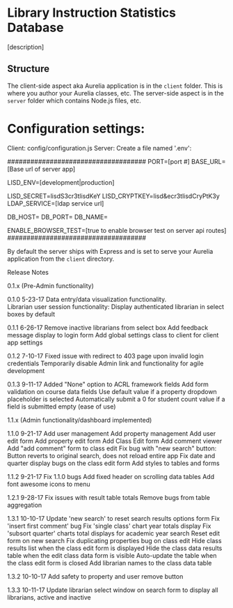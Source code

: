 # Library Instruction Statistics Database

[description]

## Structure
The client-side aspect aka Aurelia application is in the ``client`` folder. This is where you author your Aurelia classes, etc. The server-side aspect is in the ``server`` folder which contains Node.js files, etc. 

# Configuration settings:
Client: config/configuration.js
Server: Create a file named '.env':

####################################
PORT=[port #]
BASE_URL=[Base url of server app]

LISD_ENV=[development|production]

LISD_SECRET=lisdS3cr3tlisdKeY
LISD_CRYPTKEY=lisd&ecr3tlisdCryPtK3y
LDAP_SERVICE=[ldap service url]

DB_HOST=
DB_PORT=
DB_NAME=

ENABLE_BROWSER_TEST=[true to enable browser test on server api routes]
####################################

By default the server ships with Express and is set to serve your Aurelia application from the ``client`` directory.

Release Notes

0.1.x 				(Pre-Admin functionality)

0.1.0	5-23-17		Data entry/data visualization functionality.  
					Librarian user session functionality: Display authenticated librarian in select boxes by default

0.1.1	6-26-17		Remove inactive librarians from select box
					Add feedback message display to login form
					Add global settings class to client for client app settings

0.1.2	7-10-17		Fixed issue with redirect to 403 page upon invalid login credentials
					Temporarily disable Admin link and functionality for agile development

0.1.3	9-11-17		Added "None" option to ACRL framework fields
					Add form validation on course data fields
					Use default value if a property dropdown placeholder is selected
					Automatically submit a 0 for student count value if a field is submitted empty (ease of use)

1.1.x 				(Admin functionality/dashboard implemented)

1.1.0	9-21-17		Add user management
					Add property management
					Add user edit form
					Add property edit form
					Add Class Edit form
					Add comment viewer
					Add "add comment" form to class edit
					Fix bug with "new search" button: Button reverts to original search, does not reload entire app
					Fix date and quarter display bugs on the class edit form
					Add styles to tables and forms

1.1.2	9-21-17		Fix 1.1.0 bugs
					Add fixed header on scrolling data tables
					Add font awesome icons to menu

1.2.1	9-28-17		Fix issues with result table totals
					Remove bugs from table aggregation

1.3.1	10-10-17	Update 'new search' to reset search results options form
					Fix 'insert first comment' bug
					Fix 'single class' chart year totals display
					Fix 'subsort quarter' charts total displays for academic year search
					Reset edit form on new search
					Fix duplicating properties bug on class edit
					Hide class results list when the class edit form is displayed
					Hide the class data results table when the edit class data form is visible
					Auto-update the table when the class edit form is closed
					Add librarian names to the class data table

1.3.2	10-10-17	Add safety to property and user remove button

1.3.3	10-11-17	Update librarian select window on search form to display all librarians, active and inactive


